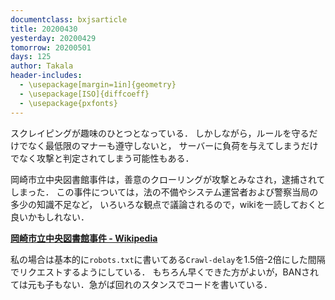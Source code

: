 ```yaml
---
documentclass: bxjsarticle
title: 20200430
yesterday: 20200429
tomorrow: 20200501
days: 125
author: Takala
header-includes:
  - \usepackage[margin=1in]{geometry}
  - \usepackage[ISO]{diffcoeff}
  - \usepackage{pxfonts}
---
```

 

スクレイピングが趣味のひとつとなっている．
しかしながら，ルールを守るだけでなく最低限のマナーも遵守しないと，
サーバーに負荷を与えてしまうだけでなく攻撃と判定されてしまう可能性もある．


岡崎市立中央図書館事件は，善意のクローリングが攻撃とみなされ，逮捕されてしまった．
この事件については，法の不備やシステム運営者および警察当局の多少の知識不足など，
いろいろな観点で議論されるので，wikiを一読しておくと良いかもしれない．


**[岡崎市立中央図書館事件 - Wikipedia](https://ja.wikipedia.org/wiki/%E5%B2%A1%E5%B4%8E%E5%B8%82%E7%AB%8B%E4%B8%AD%E5%A4%AE%E5%9B%B3%E6%9B%B8%E9%A4%A8%E4%BA%8B%E4%BB%B6)**



私の場合は基本的に`robots.txt`に書いてある`Crawl-delay`を1.5倍-2倍にした間隔でリクエストするようにしている．
もちろん早くできた方がよいが，BANされては元も子もない．急がば回れのスタンスでコードを書いている．

